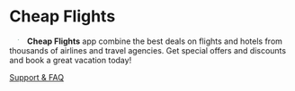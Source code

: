 # Cheap Flights

<img src="http://findcheapflights.github.io/il/icon.svg" style="zoom:10%; float: left; padding: 50px 150px" />**Cheap Flights** app combine the best deals on flights and hotels from thousands of airlines and travel agencies. Get special offers and discounts and book a great vacation today!

[Support & FAQ](https://flyisrael.nethouse.ru)

